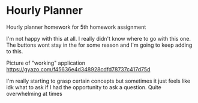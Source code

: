 # Hourly Planner
 Hourly planner homework for 5th homework assignment


I'm not happy with this at all. I really didn't know where to go with this one. The buttons wont stay in the <tr> for some reason and I'm going to keep adding to this. 

Picture of "working" application
https://gyazo.com/f45636e4d348928cdfd78737c417d75d

I'm really starting to grasp certain concepts but sometimes it just feels like idk what to ask if I had the opportunity to ask a question. Quite overwhelming at times